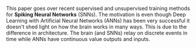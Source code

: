This paper goes over recent supervised and unsupervised training methods for **Spiking Neural Networks** (SNNs). The motivation is even though Deep Learning with Artificial Neural Networks (ANNs) has been very successful it doesn't shed light on how the brain works in many ways. This is due to the difference in architecture. The brain (and SNNs) relay on discrete events in time while ANNs have continuous value outputs and inputs. 
